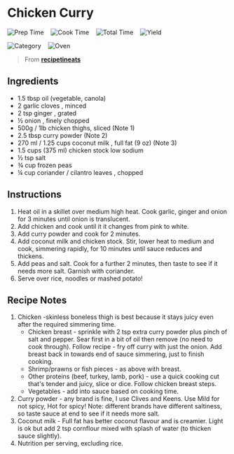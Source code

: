 # Chicken Curry

![Prep Time](https://img.shields.io/badge/Prep_Time-8_min.-blue) &nbsp;&nbsp;
![Cook Time](https://img.shields.io/badge/Cook_Time-20_min.-blue) &nbsp;&nbsp;
![Total Time](https://img.shields.io/badge/Total_Time-28_min.-blue) &nbsp;&nbsp;
![Yield](https://img.shields.io/badge/Yield-4_servings-blue) &nbsp;&nbsp;

![Category](https://img.shields.io/badge/Category-Dinner-blue) &nbsp;&nbsp;
![Oven](https://img.shields.io/badge/Cooking_Method-Stovetop-blue)

> From **[recipetineats](https://www.recipetineats.com/chicken-curry/)**

## Ingredients

- 1.5 tbsp oil (vegetable, canola)
- 2 garlic cloves , minced
- 2 tsp ginger , grated
- &frac12; onion , finely chopped
- 500g / 1lb chicken thighs, sliced (Note 1)
- 2.5 tbsp curry powder (Note 2)
- 270 ml / 1.25 cups coconut milk , full fat (9 oz) (Note 3)
- 1.5 cups (375 ml) chicken stock low sodium
- &frac12; tsp salt
- &frac34; cup frozen peas
- &frac14; cup coriander / cilantro leaves , chopped

## Instructions

1. Heat oil in a skillet over medium high heat. Cook garlic, ginger and onion for 3 minutes until onion is translucent.
2. Add chicken and cook until it it changes from pink to white.
3. Add curry powder and cook for 2 minutes.
4. Add coconut milk and chicken stock. Stir, lower heat to medium and cook, simmering rapidly, for 10 minutes until sauce reduces and thickens.
5. Add peas and salt. Cook for a further 2 minutes, then taste to see if it needs more salt. Garnish with coriander.
6. Serve over rice, noodles or mashed potato!

## Recipe Notes

1. Chicken -skinless boneless thigh is best because it stays juicy even after the required simmering time.
    - Chicken breast - sprinkle with 2 tsp extra curry powder plus pinch of salt and pepper. Sear first in a bit of oil then remove (no need to cook through). Follow recipe - fry off curry with just the onion. Add breast back in towards end of sauce simmering, just to finish cooking.
    - Shrimp/prawns or fish pieces - as above with breast.
    - Other proteins (beef, turkey, lamb, pork) - use a quick cooking cut that's tender and juicy, slice or dice. Follow chicken breast steps.
    - Vegetables - add into sauce based on cooking time.
2. Curry powder - any brand is fine, I use Clives and Keens. Use Mild for not spicy, Hot for spicy! Note: different brands have different saltiness, so taste sauce at end to see if it needs more salt.
3. Coconut milk - Full fat has better coconut flavour and is creamier. Light is ok but add 2 tsp cornflour mixed with splash of water (to thicken sauce slightly).
4. Nutrition per serving, excluding rice.
